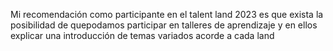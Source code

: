 Mi recomendación como participante en el talent land 2023 es que exista la posibilidad de quepodamos participar en talleres de aprendizaje y en ellos explicar una introducción de temas variados acorde a cada land
